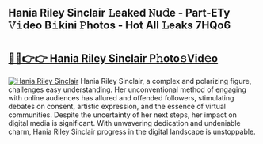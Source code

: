 ## Hania Riley Sinclair 𝙻eaked 𝙽u𝚍e - Part-ETy 𝚅𝚒deo B𝚒kini 𝙿hotos - Hot All 𝙻eaks 7HQo6

# <h2><a href="http://ld04f0y.urlbe.top/?page=Hania+Riley+Sinclair">🔗🔗👉👉 Hania Riley Sinclair P𝚑oto𝚜Vid𝚎o</a></h2>

[![Hania Riley Sinclair](https://i.imgur.com/eBuTRDB.gif)](http://ld04f0y.urlbe.top/?page=Hania+Riley+Sinclair)
Hania Riley Sinclair, a complex and polarizing figure, challenges easy understanding. Her unconventional method of engaging with online audiences has allured and offended followers, stimulating debates on consent, artistic expression, and the essence of virtual communities. Despite the uncertainty of her next steps, her impact on digital media is significant. With unwavering dedication and undeniable charm, Hania Riley Sinclair progress in the digital landscape is unstoppable.
